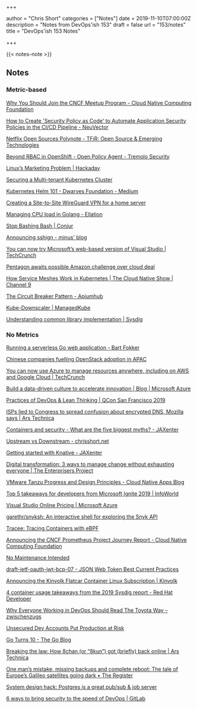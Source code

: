 +++

author = "Chris Short"
categories = ["Notes"]
date = 2019-11-10T07:00:00Z
description = "Notes from DevOps'ish 153"
draft = false
url = "153/notes"
title = "DevOps'ish 153 Notes"

+++

{{< notes-note >}}

## Notes

### Metric-based

[Why You Should Join the CNCF Meetup Program - Cloud Native Computing Foundation](https://www.cncf.io/blog/2019/11/01/why-you-should-join-the-cncf-meetup-program/)

[How to Create 'Security Policy as Code' to Automate Application Security Policies in the CI/CD Pipeline - NeuVector](https://neuvector.com/cloud-security/kubernetes-policy-as-code-crd/)

[Netflix Open Sources Polynote - TFiR: Open Source & Emerging Technologies](https://www.tfir.io/netflix-open-sources-polynote/)

[Beyond RBAC in OpenShift - Open Policy Agent - Tremolo Security](https://www.tremolosecurity.com/beyond-rbac-in-openshift-open-policy-agent/)

[Linux’s Marketing Problem | Hackaday](https://hackaday.com/2019/10/31/linuxs-marketing-problem/)

[Securing a Multi-tenant Kubernetes Cluster](https://www.infoq.com/presentations/securing-kubernetes-cluster/)

[Kubernetes Helm 101 - Dwarves Foundation - Medium](https://medium.com/dwarves-foundation/kubernetes-helm-101-78f70eeb0d1)

[Creating a Site-to-Site WireGuard VPN for a home server](https://zach.bloomqu.ist/blog/2019/11/site-to-site-wireguard-vpn.html)

[Managing CPU load in Golang - Ellation](https://blog.ellation.com/managing-cpu-load-in-golang-515b9356bc5)

[Stop Bashing Bash | Conjur](https://www.conjur.org/blog/stop-bashing-bash/)

[Announcing sshign - minus' blog](https://blog.mnus.de/2019/11/announcing-sshign/)

[You can now try Microsoft’s web-based version of Visual Studio | TechCrunch](https://techcrunch.com/2019/11/04/you-can-now-try-microsofts-web-based-version-of-visual-studio/)

[Pentagon awaits possible Amazon challenge over cloud deal](https://apnews.com/a3d7a26c6f0642089dfc3f43b60a60e1)

[How Service Meshes Work in Kubernetes | The Cloud Native Show | Channel 9](https://channel9.msdn.com/Shows/The-Cloud-Native-Show/How-Service-Meshes-Work-in-Kubernetes)

[The Circuit Breaker Pattern - Apiumhub](https://apiumhub.com/tech-blog-barcelona/the-circuit-breaker-pattern/)

[Kube-Downscaler | ManagedKube](https://managedkube.com/kube-downscaler/2019/11/10/kube-downscaler.html)

[Understanding common library implementation | Sysdig](https://sysdig.com/blog/understanding-common-library-implementation/)

### No Metrics

[Running a serverless Go web application - Bart Fokker](https://bartfokker.com/posts/cloud-run/)

[Chinese companies fuelling OpenStack adoption in APAC](https://www.computerweekly.com/news/252473358/Chinese-companies-fuelling-OpenStack-adoption-in-APAC)

[You can now use Azure to manage resources anywhere, including on AWS and Google Cloud | TechCrunch](https://techcrunch.com/2019/11/04/you-can-now-use-azure-to-manage-resources-anywhere-including-on-aws-and-google-cloud/)

[Build a data-driven culture to accelerate innovation | Blog | Microsoft Azure](https://azure.microsoft.com/en-us/blog/build-a-data-driven-culture-to-accelerate-innovation/)

[Practices of DevOps & Lean Thinking | QCon San Francisco 2019](https://qconsf.com/sf2019/track/practices-devops-lean-thinking)

[ISPs lied to Congress to spread confusion about encrypted DNS, Mozilla says | Ars Technica](https://arstechnica.com/tech-policy/2019/11/isps-lied-to-congress-to-spread-confusion-about-encrypted-dns-mozilla-says/)

[Containers and security - What are the five biggest myths? - JAXenter](https://jaxenter.com/containers-security-myths-163393.html)

[Upstream vs Downstream - chrisshort.net](https://chrisshort.net/upstream-vs-downstream/)

[Getting started with Knative - JAXenter](https://jaxenter.com/knative-getting-started-163788.html)

[Digital transformation: 3 ways to manage change without exhausting everyone | The Enterprisers Project](https://enterprisersproject.com/article/2019/11/digital-transformation-3-change-tips?sc_cid=7016000000127eyAAA)

[VMware Tanzu Progress and Design Principles - Cloud Native Apps Blog](https://blogs.vmware.com/cloudnative/2019/11/05/vmware-tanzu-progress-design-principles/)

[Top 5 takeaways for developers from Microsoft Ignite 2019 | InfoWorld](https://www.infoworld.com/article/3451981/top-5-takeaways-for-developers-from-microsoft-ignite-2019.html)

[Visual Studio Online Pricing | Microsoft Azure](https://azure.microsoft.com/en-us/pricing/details/visual-studio-online/)

[garethr/snyksh: An interactive shell for exploring the Snyk API](https://github.com/garethr/snyksh)

[Tracee: Tracing Containers with eBPF](https://blog.aquasec.com/ebpf-tracing-containers)

[Announcing the CNCF Prometheus Project Journey Report - Cloud Native Computing Foundation](https://www.cncf.io/blog/2019/11/06/announcing-the-cncf-prometheus-project-journey-report/)

[No Maintenance Intended](http://unmaintained.tech/)

[draft-ietf-oauth-jwt-bcp-07 - JSON Web Token Best Current Practices](https://tools.ietf.org/html/draft-ietf-oauth-jwt-bcp-07)

[Announcing the Kinvolk Flatcar Container Linux Subscription | Kinvolk](https://kinvolk.io/blog/2019/11/announcing-the-kinvolk-flatcar-container-linux-subscription/)

[4 container usage takeaways from the 2019 Sysdig report - Red Hat Developer](https://developers.redhat.com/blog/2019/11/08/4-container-usage-takeaways-from-the-2019-sysdig-report/)

[Why Everyone Working in DevOps Should Read The Toyota Way – zwischenzugs](https://zwischenzugs.com/2019/11/06/why-everyone-working-in-devops-should-read-the-toyota-way/)

[Unsecured Dev Accounts Put Production at Risk](https://www.fugue.co/blog/unsecured-dev-accounts-put-production-at-risk)

[Go Turns 10 - The Go Blog](https://blog.golang.org/10years)

[Breaking the law: How 8chan (or “8kun”) got (briefly) back online | Ars Technica](https://arstechnica.com/information-technology/2019/11/breaking-the-law-how-8chan-or-8kun-got-briefly-back-online/)

[One man’s mistake, missing backups and complete reboot: The tale of Europe’s Galileo satellites going dark • The Register](https://www.theregister.co.uk/AMP/2019/11/08/galileo_satellites_outage/)

[System design hack: Postgres is a great pub/sub & job server](https://layerci.com/blog/postgres-is-the-answer/)

[6 ways to bring security to the speed of DevOps | GitLab](https://about.gitlab.com/blog/2019/10/31/speed-security-devops/)
